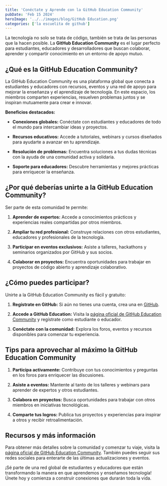 ```yaml
---
title: 'Conéctate y Aprende con la GitHub Education Community'
pubDate: 'Feb 15 2024'
heroImage: '../../images/blog/GitHub Education.png'
categories: ['la escuelita de github']
---
```


La tecnología no solo se trata de código, también se trata de las personas que
la hacen posible. La **GitHub Education Community** es el lugar perfecto para
estudiantes, educadores y desarrolladores que buscan colaborar, aprender y
compartir conocimiento en un entorno de apoyo mutuo.

## **¿Qué es la GitHub Education Community?**

La GitHub Education Community es una plataforma global que conecta a estudiantes
y educadores con recursos, eventos y una red de apoyo para mejorar la enseñanza
y el aprendizaje de tecnología. En este espacio, los miembros comparten
experiencias, resuelven problemas juntos y se inspiran mutuamente para crear e
innovar.

**Beneficios destacados:**

-   **Conexiones globales:** Conéctate con estudiantes y educadores de todo el
    mundo para intercambiar ideas y proyectos.

-   **Recursos educativos:** Accede a tutoriales, webinars y cursos diseñados
    para ayudarte a avanzar en tu aprendizaje.

-   **Resolución de problemas:** Encuentra soluciones a tus dudas técnicas con
    la ayuda de una comunidad activa y solidaria.

-   **Soporte para educadores:** Descubre herramientas y mejores prácticas para
    enriquecer la enseñanza.

## **¿Por qué deberías unirte a la GitHub Education Community?**

Ser parte de esta comunidad te permite:

1.  **Aprender de expertos:** Accede a conocimientos prácticos y experiencias
    reales compartidas por otros miembros.

2.  **Ampliar tu red profesional:** Construye relaciones con otros estudiantes,
    educadores y profesionales de la tecnología.

3.  **Participar en eventos exclusivos:** Asiste a talleres, hackathons y
    seminarios organizados por GitHub y sus socios.

4.  **Colaborar en proyectos:** Encuentra oportunidades para trabajar en
    proyectos de código abierto y aprendizaje colaborativo.

## **¿Cómo puedes participar?**

Unirte a la GitHub Education Community es fácil y gratuito:

1.  **Regístrate en GitHub:** Si aún no tienes una cuenta, crea una en
    [<u>GitHub</u>](https://github.com/).

2.  **Accede a GitHub Education:** Visita la
    [<u>página oficial de GitHub Education Community</u>](https://education.github.com/)
    y regístrate como estudiante o educador.

3.  **Conéctate con la comunidad:** Explora los foros, eventos y recursos
    disponibles para comenzar tu experiencia.

## **Tips para aprovechar al máximo la GitHub Education Community**

1.  **Participa activamente:** Contribuye con tus conocimientos y preguntas en
    los foros para enriquecer las discusiones.

2.  **Asiste a eventos:** Mantente al tanto de los talleres y webinars para
    aprender de expertos y otros estudiantes.

3.  **Colabora en proyectos:** Busca oportunidades para trabajar con otros
    miembros en iniciativas tecnológicas.

4.  **Comparte tus logros:** Publica tus proyectos y experiencias para inspirar
    a otros y recibir retroalimentación.

## **Recursos y más información**

Para obtener más detalles sobre la comunidad y comenzar tu viaje, visita la
[<u>página oficial de GitHub Education Community</u>](https://education.github.com/).
También puedes seguir sus redes sociales para enterarte de las últimas
actualizaciones y eventos.

¡Sé parte de una red global de estudiantes y educadores que están transformando
la manera en que aprendemos y enseñamos tecnología! Únete hoy y comienza a
construir conexiones que durarán toda la vida.
